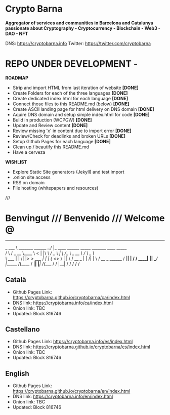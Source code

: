 # Crypto Barna

**Aggregator of services and communities in Barcelona and Catalunya passionate about Cryptography - Cryptocurrency - Blockchain - Web3 - DAO - NFT**

DNS: https://cryptobarna.info
Twitter: https://twitter.com/cryptobarna

# REPO UNDER DEVELOPMENT - 

**ROADMAP**
- Strip and import HTML from last iteration of website **[DONE]**
- Create Folders for each of the three languages **[DONE]**
- Create dedicated index.html for each language **[DONE]**
- Connect those files to this README.md (below) **[DONE]**
- Create ASCII landing page for html delivery on DNS domain **[DONE]**
- Aquire DNS domain and setup simple index.html for code **[DONE]**
- Build in production (WCPGW) **[DONE]**
- Update and Review content **[DONE]**
- Review missing 'x' in content due to import error **[DONE]**
- Review/Check for deadlinks and broken URLs **[DONE]**
- Setup Github Pages for each language **[DONE]**
- Clean up / beautify this README.md
- Have a cerveza

**WISHLIST**
- Explore Static Site generators (Jekyll) and test import
- .onion site access
- RSS on domain
- File hosting (whitepapers and resources)



///


# Benvingut /// Benvenido /// Welcome @

_________                            __           __________                                 
\_   ___ \ _______ ______   ___.__._/  |_   ____  \______   \_____   _______   ____  _____   
/    \  \/ \_  __ \\____ \ <   |  |\   __\ /  _ \  |    |  _/\__  \  \_  __ \ /    \ \__  \  
\     \____ |  | \/|  |_> > \___  | |  |  (  <_> ) |    |   \ / __ \_ |  | \/|   |  \ / __ \_
 \______  / |__|   |   __/  / ____| |__|   \____/  |______  /(____  / |__|   |___|  /(____  /
        \/         |__|     \/                            \/      \/              \/      \/ 

## Català 
- Github Pages Link: https://cryptobarna.github.io/cryptobarna/ca/index.html
- DNS link: https://cryptobarna.info/ca/index.html
- Onion link: TBC
- Updated: Block 816746 

## Castellano 
- Github Pages Link: https://cryptobarna.info/es/index.html
- DNS link: https://cryptobarna.github.io/cryptobarna/es/index.html
- Onion link: TBC
- Updated: Block 816746 

## English
- Github Pages Link: https://cryptobarna.github.io/cryptobarna/en/index.html
- DNS link: https://cryptobarna.info/en/index.html
- Onion link: TBC
- Updated: Block 816746 
